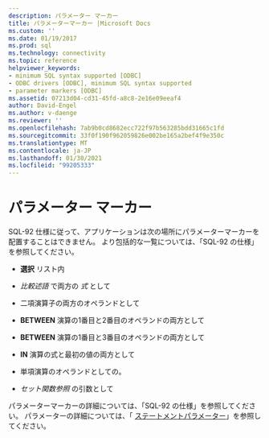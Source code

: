 ```yaml
---
description: パラメーター マーカー
title: パラメーターマーカー |Microsoft Docs
ms.custom: ''
ms.date: 01/19/2017
ms.prod: sql
ms.technology: connectivity
ms.topic: reference
helpviewer_keywords:
- minimum SQL syntax supported [ODBC]
- ODBC drivers [ODBC], minimum SQL syntax supported
- parameter markers [ODBC]
ms.assetid: 07213d04-cd31-45fd-a8c8-2e16e09eeaf4
author: David-Engel
ms.author: v-daenge
ms.reviewer: ''
ms.openlocfilehash: 7ab9b0cd8682ecc722f97b563285bdd31665c1fd
ms.sourcegitcommit: 33f0f190f962059826e002be165a2bef4f9e350c
ms.translationtype: MT
ms.contentlocale: ja-JP
ms.lasthandoff: 01/30/2021
ms.locfileid: "99205333"
---
```

# <a name="parameter-markers"></a>パラメーター マーカー
SQL-92 仕様に従って、アプリケーションは次の場所にパラメーターマーカーを配置することはできません。 より包括的な一覧については、「SQL-92 の仕様」を参照してください。  
  
-   **選択** リスト内  
  
-   *比較述語* で両方の *式* として  
  
-   二項演算子の両方のオペランドとして  
  
-   **BETWEEN** 演算の1番目と2番目のオペランドの両方として  
  
-   **BETWEEN** 演算の1番目と3番目のオペランドの両方として  
  
-   **IN** 演算の式と最初の値の両方として  
  
-   単項演算のオペランドとしての。  
  
-   *セット関数参照* の引数として  
  
 パラメーターマーカーの詳細については、「SQL-92 の仕様」を参照してください。 パラメーターの詳細については、「 [ステートメントパラメーター](../../../odbc/reference/develop-app/statement-parameters.md)」を参照してください。
